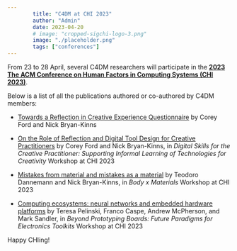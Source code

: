 ```yaml
---
        title: "C4DM at CHI 2023"
        author: "Admin"
        date: 2023-04-20
        # image: "cropped-sigchi-logo-3.png"
        image: "./placeholder.png"
        tags: ["conferences"]
---
```


<p></p>

From 23 to 28 April, several C4DM researchers will participate in the <b>[2023 The ACM Conference on Human Factors in Computing Systems (CHI 2023)](https://chi2023.acm.org/)</b>.

Below is a list of all the publications authored or co-authored by C4DM members:

* [Towards a Reflection in Creative Experience Questionnaire](https://doi.org/10.1145/3544548.3581077) by Corey Ford and Nick Bryan-Kinns

* [On the Role of Reflection and Digital Tool Design for Creative Practitioners](https://chi2023digitalskillsforthecreativepractitioner.files.wordpress.com/2023/04/corey_chi_2023_workshop____digital_skills_for_the_creative_practitioner_workshop-6.pdf) by Corey Ford and Nick Bryan-Kinns, in _Digital Skills for the Creative Practitioner: Supporting Informal Learning of Technologies for Creativity_ Workshop at CHI 2023

* [Mistakes from material and mistakes as a material]() by Teodoro Dannemann and Nick Bryan-Kinns, in _Body x Materials_ Workshop at CHI 2023

* [Computing ecosystems: neural networks and embedded hardware platforms](https://electrofab.prototyping.id/assets/papers/electrofab23-final82.pdf) by Teresa Pelinski, Franco Caspe, Andrew McPherson, and Mark Sandler, in _Beyond Prototyping Boards: Future Paradigms for Electronics Toolkits_ Workshop at CHI 2023

Happy CHIing!
